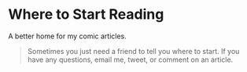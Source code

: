 # Where to Start Reading

A better home for my comic articles.

> Sometimes you just need a friend to tell you where to start. If you have any
> questions, email me, tweet, or comment on an article.
